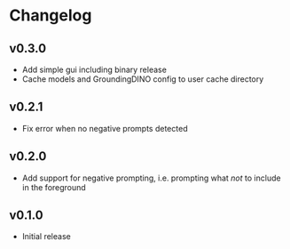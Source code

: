 # Changelog

## v0.3.0

- Add simple gui including binary release
- Cache models and GroundingDINO config to user cache directory

## v0.2.1

- Fix error when no negative prompts detected

## v0.2.0

- Add support for negative prompting, i.e. prompting what *not* to include in the foreground

## v0.1.0

- Initial release

###
